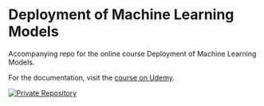 # Deployment of Machine Learning Models
Accompanying repo for the online course Deployment of Machine Learning Models.

For the documentation, visit the [course on Udemy](https://www.udemy.com/deployment-of-machine-learning-models/?couponCode=TIDREPO).

<a href="https://fury.co/f/partner">
  <img src="//badge.fury.io/fp/gemfury.svg" alt="Private Repository">
</a>
